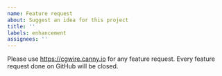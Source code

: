 ```yaml
---
name: Feature request
about: Suggest an idea for this project
title: ''
labels: enhancement
assignees: ''
---
```


Please use https://cgwire.canny.io for any feature request. Every feature request done on GitHub will be closed.
